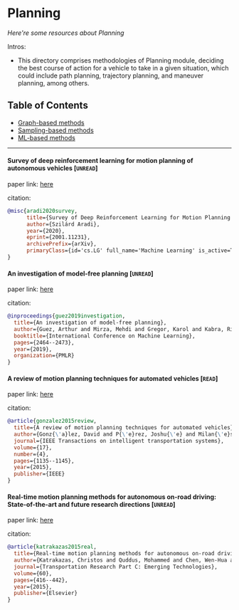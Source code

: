 # Planning
*Here're some resources about Planning*

Intros:

* This directory comprises methodologies of Planning module, deciding the best course of action for a vehicle to take in a given situation, which could include path planning, trajectory planning, and maneuver planning, among others. 

## Table of Contents
* [Graph-based methods](graph_based.md)
* [Sampling-based methods](sampling_based.md)
* [ML-based methods](ML_based.md)

---


#### Survey of deep reinforcement learning for motion planning of autonomous vehicles [`UNREAD`]

paper link: [here](https://arxiv.org/pdf/2001.11231)

citation:

```bibtex
@misc{aradi2020survey,
      title={Survey of Deep Reinforcement Learning for Motion Planning of Autonomous Vehicles}, 
      author={Szilárd Aradi},
      year={2020},
      eprint={2001.11231},
      archivePrefix={arXiv},
      primaryClass={id='cs.LG' full_name='Machine Learning' is_active=True alt_name=None in_archive='cs' is_general=False description='Papers on all aspects of machine learning research (supervised, unsupervised, reinforcement learning, bandit problems, and so on) including also robustness, explanation, fairness, and methodology. cs.LG is also an appropriate primary category for applications of machine learning methods.'}
}
```


#### An investigation of model-free planning [`UNREAD`]

paper link: [here](http://proceedings.mlr.press/v97/guez19a/guez19a.pdf)

citation: 
```bibtex
@inproceedings{guez2019investigation,
  title={An investigation of model-free planning},
  author={Guez, Arthur and Mirza, Mehdi and Gregor, Karol and Kabra, Rishabh and Racani{\`e}re, S{\'e}bastien and Weber, Th{\'e}ophane and Raposo, David and Santoro, Adam and Orseau, Laurent and Eccles, Tom and others},
  booktitle={International Conference on Machine Learning},
  pages={2464--2473},
  year={2019},
  organization={PMLR}
}
```
    


#### A review of motion planning techniques for automated vehicles [`READ`]

paper link: [here](https://www.researchgate.net/profile/Fawzi-Nashashibi/publication/284766879_A_Review_of_Motion_Planning_Techniques_for_Automated_Vehicles/links/565c22ac08aefe619b251d23/A-Review-of-Motion-Planning-Techniques-for-Automated-Vehicles.pdf)

citation: 
```bibtex
@article{gonzalez2015review,
  title={A review of motion planning techniques for automated vehicles},
  author={Gonz{\'a}lez, David and P{\'e}rez, Joshu{\'e} and Milan{\'e}s, Vicente and Nashashibi, Fawzi},
  journal={IEEE Transactions on intelligent transportation systems},
  volume={17},
  number={4},
  pages={1135--1145},
  year={2015},
  publisher={IEEE}
}
```


#### Real-time motion planning methods for autonomous on-road driving: State-of-the-art and future research directions [`UNREAD`]

paper link: [here](https://www.sciencedirect.com/science/article/pii/S0968090X15003447)

citation: 
```bibtex
@article{katrakazas2015real,
  title={Real-time motion planning methods for autonomous on-road driving: State-of-the-art and future research directions},
  author={Katrakazas, Christos and Quddus, Mohammed and Chen, Wen-Hua and Deka, Lipika},
  journal={Transportation Research Part C: Emerging Technologies},
  volume={60},
  pages={416--442},
  year={2015},
  publisher={Elsevier}
}
```